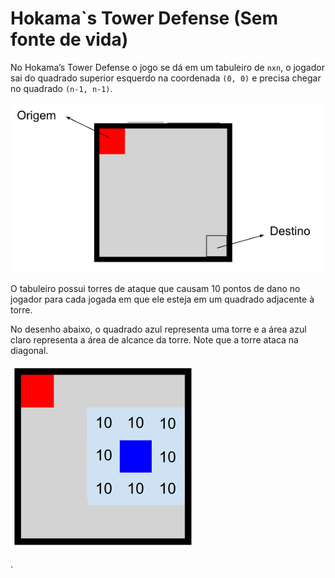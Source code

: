 # Hokama`s Tower Defense (Sem fonte de vida)

No Hokama’s Tower Defense o jogo se dá em um tabuleiro de `nxn`, o jogador sai do quadrado superior esquerdo na coordenada `(0, 0)` e precisa chegar no quadrado `(n-1, n-1)`.


![tabuleiro inicio](hok_area00.png)

O tabuleiro possui torres de ataque que causam 10 pontos de dano no jogador para cada jogada em que ele esteja em um quadrado adjacente à torre.

No desenho abaixo, o quadrado azul representa uma torre e a área azul claro representa a área de alcance da torre. Note que a torre ataca na diagonal.

![tabuleiro inicio](hok_area01.png)




.
